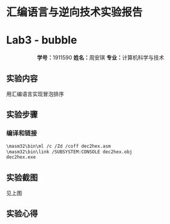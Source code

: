 # 汇编语言与逆向技术实验报告

# Lab3 - bubble

<center><b>学号：</b>1911590   <b>姓名：</b>周安琪 <b>专业：</b>计算机科学与技术</center>

## 实验内容

用汇编语言实现冒泡排序

## 实验步骤

### 编译和链接

```bash
\masm32\bin\ml /c /Zd /coff dec2hex.asm
\masm32\bin\link /SUBSYSTEM:CONSOLE dec2hex.obj
dec2hex.exe
```



## 实验截图

见上图

## 实验心得
